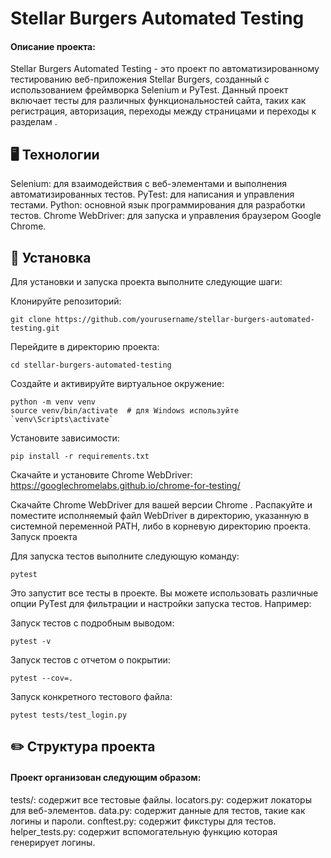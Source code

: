 # Stellar Burgers Automated Testing

#### Описание проекта:

Stellar Burgers Automated Testing - это проект по автоматизированному тестированию веб-приложения Stellar Burgers, созданный с использованием фреймворка Selenium и PyTest. Данный проект включает тесты для различных функциональностей сайта, таких как регистрация, авторизация, переходы между страницами и переходы к разделам .

## 🖥 Технологии

Selenium: для взаимодействия с веб-элементами и выполнения автоматизированных тестов.
PyTest: для написания и управления тестами.
Python: основной язык программирования для разработки тестов.
Chrome WebDriver: для запуска и управления браузером Google Chrome.

## 🚀 Установка

Для установки и запуска проекта выполните следующие шаги:

Клонируйте репозиторий:
```shell
git clone https://github.com/yourusername/stellar-burgers-automated-testing.git
```
Перейдите в директорию проекта:

```shell
cd stellar-burgers-automated-testing
```

Создайте и активируйте виртуальное окружение:

```shell
python -m venv venv
source venv/bin/activate  # для Windows используйте `venv\Scripts\activate`
```

Установите зависимости:

```shell
pip install -r requirements.txt
```

Скачайте и установите Chrome WebDriver: https://googlechromelabs.github.io/chrome-for-testing/

Скачайте Chrome WebDriver для вашей версии Chrome .
Распакуйте и поместите исполняемый файл WebDriver в директорию, указанную в системной переменной PATH, либо в корневую директорию проекта.
Запуск проекта

Для запуска тестов выполните следующую команду:

```shell
pytest
```
Это запустит все тесты в проекте. Вы можете использовать различные опции PyTest для фильтрации и настройки запуска тестов.
Например:

Запуск тестов с подробным выводом:

```shell
pytest -v
```

Запуск тестов с отчетом о покрытии:

```shell
pytest --cov=.
```
Запуск конкретного тестового файла:

```shell
pytest tests/test_login.py
```

## ✏️ Структура проекта

#### Проект организован следующим образом:

tests/: содержит все тестовые файлы.
locators.py: содержит локаторы для веб-элементов.
data.py: содержит данные для тестов, такие как логины и пароли.
conftest.py: содержит фикстуры для тестов.
helper_tests.py: содержит вспомогательную функцию которая генерирует логины.
